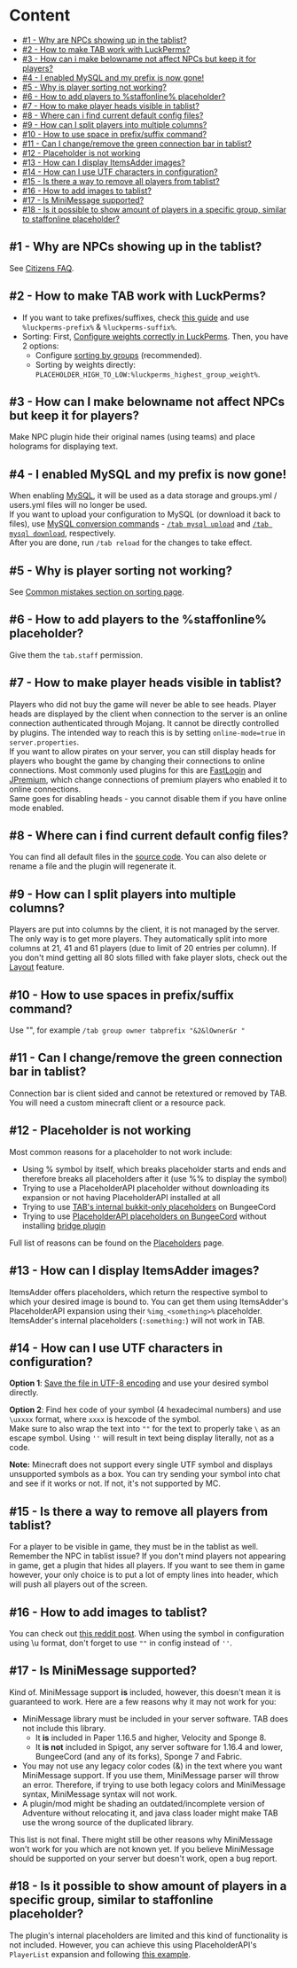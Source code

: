 # Content
* [#1 - Why are NPCs showing up in the tablist?](#1---why-are-npcs-showing-up-in-the-tablist)
* [#2 - How to make TAB work with LuckPerms?](#2---how-to-make-tab-work-with-luckperms)
* [#3 - How can i make belowname not affect NPCs but keep it for players?](#3---how-can-i-make-belowname-not-affect-npcs-but-keep-it-for-players)
* [#4 - I enabled MySQL and my prefix is now gone!](#4---i-enabled-mysql-and-my-prefix-is-now-gone)
* [#5 - Why is player sorting not working?](#5---why-is-player-sorting-not-working)
* [#6 - How to add players to %staffonline% placeholder?](#6---how-to-add-players-to-the-staffonline-placeholder)
* [#7 - How to make player heads visible in tablist?](#7---how-to-make-player-heads-visible-in-tablist)
* [#8 - Where can i find current default config files?](https://github.com/NEZNAMY/TAB/tree/master/shared/src/main/resources)
* [#9 - How can I split players into multiple columns?](#9---how-can-i-split-players-into-multiple-columns)
* [#10 - How to use space in prefix/suffix command?](#10---how-to-use-spaces-in-prefixsuffix-command)
* [#11 - Can I change/remove the green connection bar in tablist?](#11---can-i-changeremove-the-green-connection-bar-in-tablist)
* [#12 - Placeholder is not working](#12---placeholder-is-not-working)
* [#13 - How can I display ItemsAdder images?](#13---how-can-i-display-itemsadder-images)
* [#14 - How can I use UTF characters in configuration?](#14---how-can-i-use-utf-characters-in-configuration)
* [#15 - Is there a way to remove all players from tablist?](#15---is-there-a-way-to-remove-all-players-from-tablist)
* [#16 - How to add images to tablist?](#16---how-to-add-images-to-tablist)
* [#17 - Is MiniMessage supported?](#17---is-minimessage-supported)
* [#18 - Is it possible to show amount of players in a specific group, similar to staffonline placeholder?](#18---is-it-possible-to-show-amount-of-players-in-a-specific-group-similar-to-staffonline-placeholder)

## #1 - Why are NPCs showing up in the tablist?
See [Citizens FAQ](https://wiki.citizensnpcs.co/Frequently_Asked_Questions#Why_are_NPCs_showing_up_in_the_tablist.3F).

## #2 - How to make TAB work with LuckPerms?
* If you want to take prefixes/suffixes, check [this guide](https://github.com/NEZNAMY/TAB/wiki/Mini-guides-collection#taking-prefixessuffixes-from-permission-plugin) and use `%luckperms-prefix%` & `%luckperms-suffix%`.
* Sorting:
  First, [Configure weights correctly in LuckPerms](https://github.com/NEZNAMY/TAB/wiki/How-to-setup-weights-priorities#luckperms). Then, you have 2 options:
  * Configure [sorting by groups](https://github.com/NEZNAMY/TAB/wiki/Feature-guide:-Sorting-players-in-tablist#groups) (recommended).
  * Sorting by weights directly: `PLACEHOLDER_HIGH_TO_LOW:%luckperms_highest_group_weight%`.

## #3 - How can I make belowname not affect NPCs but keep it for players?
Make NPC plugin hide their original names (using teams) and place holograms for displaying text.

## #4 - I enabled MySQL and my prefix is now gone!
When enabling [MySQL](https://github.com/NEZNAMY/TAB/wiki/MySQL), it will be used as a data storage and groups.yml / users.yml files will no longer be used.  
If you want to upload your configuration to MySQL (or download it back to files), use [MySQL conversion commands](https://github.com/NEZNAMY/TAB/wiki/MySQL#data-conversion) - [`/tab mysql upload`](https://github.com/NEZNAMY/TAB/wiki/MySQL#uploading-from-files-to-mysql) and [`/tab mysql download`](https://github.com/NEZNAMY/TAB/wiki/MySQL#downloading-from-mysql-to-files), respectively.  
After you are done, run `/tab reload` for the changes to take effect.

## #5 - Why is player sorting not working?
See [Common mistakes section on sorting page](https://github.com/NEZNAMY/TAB/wiki/Feature-guide:-Sorting-players-in-tablist#common-mistakes).

## #6 - How to add players to the %staffonline% placeholder?
Give them the `tab.staff` permission.

## #7 - How to make player heads visible in tablist?
Players who did not buy the game will never be able to see heads. Player heads are displayed by the client when connection to the server is an online connection authenticated through Mojang. It cannot be directly controlled by plugins. The intended way to reach this is by setting `online-mode=true` in `server.properties`.  
If you want to allow pirates on your server, you can still display heads for players who bought the game by changing their connections to online connections. Most commonly used plugins for this are [FastLogin](https://www.spigotmc.org/resources/14153/) and [JPremium](https://www.spigotmc.org/resources/27766/), which change connections of premium players who enabled it to online connections.  
Same goes for disabling heads - you cannot disable them if you have online mode enabled.

## #8 - Where can i find current default config files?
You can find all default files in the [source code](https://github.com/NEZNAMY/TAB/tree/master/shared/src/main/resources). You can also delete or rename a file and the plugin will regenerate it.

## #9 - How can I split players into multiple columns?
Players are put into columns by the client, it is not managed by the server. The only way is to get more players. They automatically split into more columns at 21, 41 and 61 players (due to limit of 20 entries per column). If you don't mind getting all 80 slots filled with fake player slots, check out the [Layout](https://github.com/NEZNAMY/TAB/wiki/Feature-guide:-Layout) feature.

## #10 - How to use spaces in prefix/suffix command?
Use "", for example `/tab group owner tabprefix "&2&lOwner&r "`

## #11 - Can I change/remove the green connection bar in tablist?
Connection bar is client sided and cannot be retextured or removed by TAB. You will need a custom minecraft client or a resource pack.

## #12 - Placeholder is not working
Most common reasons for a placeholder to not work include:
* Using % symbol by itself, which breaks placeholder starts and ends and therefore breaks all placeholders after it (use %% to display the symbol)
* Trying to use a PlaceholderAPI placeholder without downloading its expansion or not having PlaceholderAPI installed at all
* Trying to use [TAB's internal bukkit-only placeholders](https://github.com/NEZNAMY/TAB/wiki/Placeholders#bukkit-only) on BungeeCord
* Trying to use [PlaceholderAPI placeholders on BungeeCord](https://github.com/NEZNAMY/TAB/wiki/How-to-set-up-PlaceholderAPI-support-on-bungeecord) without installing [bridge plugin](https://www.mc-market.org/resources/20631/)

Full list of reasons can be found on the [Placeholders](https://github.com/NEZNAMY/TAB/wiki/Placeholders#placeholder-is-not-working) page.

## #13 - How can I display ItemsAdder images?
ItemsAdder offers placeholders, which return the respective symbol to which your desired image is bound to. You can get them using ItemsAdder's PlaceholderAPI expansion using their `%img_<something>%` placeholder. ItemsAdder's internal placeholders (`:something:`) will not work in TAB.

## #14 - How can I use UTF characters in configuration?
**Option 1**: [Save the file in UTF-8 encoding](https://github.com/NEZNAMY/TAB/wiki/How-to-save-the-config-in-UTF8-encoding) and use your desired symbol directly.

**Option 2**:  Find hex code of your symbol (4 hexadecimal numbers) and use `\uxxxx` format, where `xxxx` is hexcode of the symbol.  
Make sure to also wrap the text into `""` for the text to properly take `\` as an escape symbol. Using `''` will result in text being display literally, not as a code.

**Note:** Minecraft does not support every single UTF symbol and displays unsupported symbols as a box. You can try sending your symbol into chat and see if it works or not. If not, it's not supported by MC.

## #15 - Is there a way to remove all players from tablist?
For a player to be visible in game, they must be in the tablist as well. Remember the NPC in tablist issue? If you don't mind players not appearing in game, get a plugin that hides all players. If you want to see them in game however, your only choice is to put a lot of empty lines into header, which will push all players out of the screen.

## #16 - How to add images to tablist?
You can check out [this reddit post](https://www.reddit.com/r/admincraft/comments/llrgty/comment/gnswdcz/?utm_source=share&utm_medium=web2x&context=3). When using the symbol in configuration using \u format, don't forget to use `""` in config instead of `''`.

## #17 - Is MiniMessage supported?
Kind of. MiniMessage support **is** included, however, this doesn't mean it is guaranteed to work. Here are a few reasons why it may not work for you:
* MiniMessage library must be included in your server software. TAB does not include this library.
  * It **is** included in Paper 1.16.5 and higher, Velocity and Sponge 8.
  * It **is not** included in Spigot, any server software for 1.16.4 and lower, BungeeCord (and any of its forks), Sponge 7 and Fabric.
* You may not use any legacy color codes (&) in the text where you want MiniMessage support. If you use them, MiniMessage parser will throw an error. Therefore, if trying to use both legacy colors and MiniMessage syntax, MiniMessage syntax will not work.
* A plugin/mod might be shading an outdated/incomplete version of Adventure without relocating it, and java class loader might make TAB use the wrong source of the duplicated library.

This list is not final. There might still be other reasons why MiniMessage won't work for you which are not known yet. If you believe MiniMessage should be supported on your server but doesn't work, open a bug report.

## #18 - Is it possible to show amount of players in a specific group, similar to staffonline placeholder?
The plugin's internal placeholders are limited and this kind of functionality is not included. However, you can achieve this using PlaceholderAPI's `PlayerList` expansion and following [this example](https://github.com/Tanguygab/PlayerList-PlaceholderAPI-Expansion/wiki#list-of-players-in-group).